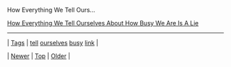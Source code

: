 <!--
title: How Everything We Tell Ourselves About How Busy We Are Is A Lie
date: 2020-06-28T15:27:00.382Z
tags: tell, ourselves, busy, link
-->


How Everything We Tell Ours...

[How Everything We Tell Ourselves About How Busy We Are Is A Lie](http://www.fastcompany.com/3035253/the-future-of-work/how-everything-we-tell-ourselves-about-how-busy-we-are-is-a-lie)

<!--BOTTOM-POST-NAVIGATION-->
---

| [Tags](tags.md) | [tell](tag-tell.md) [ourselves](tag-ourselves.md) [busy](tag-busy.md) [link](tag-link.md) |

| [Newer](96716467949.md) | [Top](index.md) | [Older](96776409567.md) |